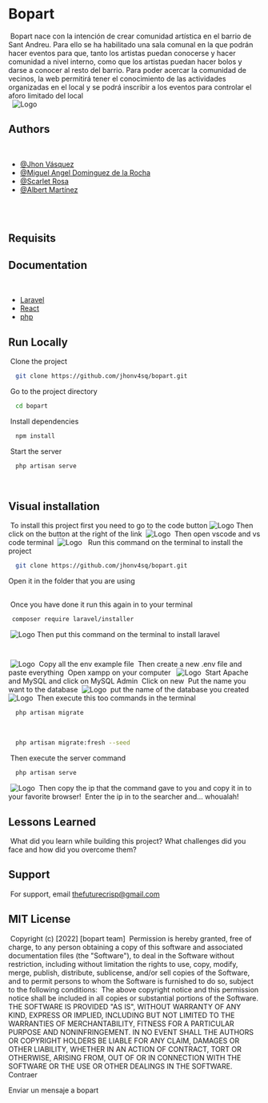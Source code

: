 # Bopart
​
Bopart nace con la intención de crear comunidad artística en el barrio de Sant Andreu. Para ello se ha habilitado una sala comunal en la que podrán hacer eventos para que, tanto los artistas puedan conocerse y hacer comunidad a nivel interno, como que los artistas puedan hacer bolos y darse a conocer al resto del barrio. 
Para poder acercar la comunidad de vecinos, la web permitirá tener el conocimiento de las actividades organizadas en el local y se podrá inscribir a los eventos para controlar el aforo limitado del local
<br>
​
​
![Logo](https://i.postimg.cc/wMxxsKm5/bopart-logo.png)
​
​
## Authors
​
- [@Jhon Vásquez](https://github.com/jhonv4sq)
- [@Miguel Angel Dominguez de la Rocha](https://github.com/MADROCHA)
- [@Scarlet Rosa](https://github.com/skyrosa)
- [@Albert Martínez](https://github.com/QuercusJS)
​
​
 ##
​
 ## Requisits
## Documentation
​
 - [Laravel](https://laravel.com/docs/9.x)
 - [React](https://es.reactjs.org/)
 - [php](https://www.php.net/manual/es/intro-whatis.php)
​
​
## Run Locally
​
Clone the project
​
```bash
  git clone https://github.com/jhonv4sq/bopart.git
```
​
Go to the project directory
​
```bash
  cd bopart
```
​
Install dependencies
​
```bash
  npm install
```
​
Start the server
​
```bash
  php artisan serve
```
​
​
## Visual installation
​
To install this project first you need to go to the code button
​
![Logo](https://i.postimg.cc/pLqq846W/captura-1.png)
​
Then click on the button at the right of the link 
​
![Logo](https://i.postimg.cc/fbgsHHJZ/sdga.png)
​
Then open vscode and vs code terminal
​
![Logo](https://i.postimg.cc/Mp5fG8rD/sgsadwqtwqtwqetfgwre.png)
​
​
Run this command on the terminal to install the project
​
```bash
  git clone https://github.com/jhonv4sq/bopart.git
```
Open it in the folder that you are using 
​
##
​
Once you have done it run this again in to your terminal
​
```bash
 composer require laravel/installer
```
​
![Logo](https://i.postimg.cc/SsSH6cy8/clone.png)
​
Then put this command on the terminal to install laravel 
​
```bash
  
```
​
![Logo](https://i.postimg.cc/XJ362pbK/asdgfwtqwe.png)
​
Copy all the env example file
​
Then create a new .env file and paste everything
​
Open xampp on your computer
​
​
![Logo](https://i.postimg.cc/RFFxr2Wq/sgsadggweqt.png)
​
Start Apache and MySQL and click on MySQL Admin
​
Click on new
​
Put the name you want to the database
​
![Logo](https://i.postimg.cc/jSX9hKXm/base-ede-asdfsd.png)
​
​
put the name of the database you created 
​
​
![Logo](https://i.postimg.cc/fR7bM3vF/Captura.png)
​
Then execute this too commands in the terminal
​
```bash
  php artisan migrate
```
​
```bash
  php artisan migrate:fresh --seed
```
​
Then execute the server command
​
​
```bash
  php artisan serve
```
​
![Logo](https://i.postimg.cc/NM2FqdC8/SEMIOSDGISAD.png)
​
Then copy the ip that the command gave to you and copy it in to your favorite browser!
​
Enter the ip in to the searcher and... whoualah!

## Lessons Learned
​
What did you learn while building this project? What challenges did you face and how did you overcome them?
​
​
## Support
​
For support, email thefuturecrisp@gmail.com 
​
## MIT License
​
Copyright (c) [2022] [bopart team]
​
Permission is hereby granted, free of charge, to any person obtaining a copy
of this software and associated documentation files (the "Software"), to deal
in the Software without restriction, including without limitation the rights
to use, copy, modify, merge, publish, distribute, sublicense, and/or sell
copies of the Software, and to permit persons to whom the Software is
furnished to do so, subject to the following conditions:
​
The above copyright notice and this permission notice shall be included in all
copies or substantial portions of the Software.
​
THE SOFTWARE IS PROVIDED "AS IS", WITHOUT WARRANTY OF ANY KIND, EXPRESS OR
IMPLIED, INCLUDING BUT NOT LIMITED TO THE WARRANTIES OF MERCHANTABILITY,
FITNESS FOR A PARTICULAR PURPOSE AND NONINFRINGEMENT. IN NO EVENT SHALL THE
AUTHORS OR COPYRIGHT HOLDERS BE LIABLE FOR ANY CLAIM, DAMAGES OR OTHER
LIABILITY, WHETHER IN AN ACTION OF CONTRACT, TORT OR OTHERWISE, ARISING FROM,
OUT OF OR IN CONNECTION WITH THE SOFTWARE OR THE USE OR OTHER DEALINGS IN THE
SOFTWARE.
Contraer

Enviar un mensaje a bopart





